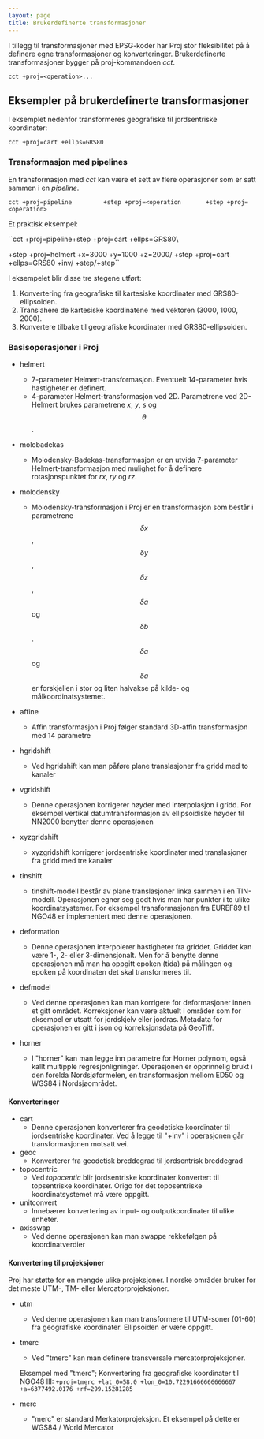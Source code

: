 ```yaml
---
layout: page
title: Brukerdefinerte transformasjoner
---
```


<script type="text/javascript" async
  src="https://cdn.mathjax.org/mathjax/latest/MathJax.js?config=TeX-MML-AM_CHTML">
</script>

I tillegg til transformasjoner med EPSG-koder har Proj stor fleksibilitet på å definere egne transformasjoner og konverteringer. Brukerdefinerte transformasjoner bygger på proj-kommandoen *cct*.		

``cct +proj=<operation>...``		

## Eksempler på brukerdefinerte transformasjoner

I eksemplet nedenfor transformeres geografiske til jordsentriske koordinater:

``cct +proj=cart +ellps=GRS80``		

### Transformasjon med pipelines

En transformasjon med *cct* kan være et sett av flere operasjoner som er satt sammen i en *pipeline*.		

``cct +proj=pipeline		
+step +proj=<operation		
+step +proj=<operation>``		

Et praktisk eksempel:

``cct +proj=pipeline\+step +proj=cart +ellps=GRS80\ 

+step +proj=helmert +x=3000 +y=1000 +z=2000/ +step +proj=cart +ellps=GRS80 +inv/ +step/+step``

I eksempelet blir disse tre stegene utført:

1. Konvertering fra geografiske til kartesiske koordinater med GRS80-ellipsoiden.
2. Translahere de kartesiske koordinatene med vektoren (3000, 1000, 2000).
3. Konvertere tilbake til geografiske koordinater med GRS80-ellipsoiden.

### Basisoperasjoner i Proj

* helmert
	* 7-parameter Helmert-transformasjon. Eventuelt 14-parameter hvis hastigheter er definert.
	* 4-parameter Helmert-transformasjon ved 2D. Parametrene ved 2D-Helmert brukes parametrene *x*, *y*, *s* og $$\theta$$.

* molobadekas
	* Molodensky-Badekas-transformasjon er en utvida 7-parameter Helmert-transformasjon med mulighet for å definere rotasjonspunktet for *rx*, *ry* og *rz*.
* molodensky
	* Molodensky-transformasjon i Proj er en transformasjon som består i parametrene $$\delta x$$, $$\delta y$$, $$\delta z$$, $$\delta a$$ og $$\delta b$$. $$\delta a$$ og $$\delta a$$ er forskjellen i stor og liten halvakse på kilde- og målkoordinatsystemet. 
* affine
	* Affin transformasjon i Proj følger standard 3D-affin transformasjon med 14 parametre
* hgridshift
	* Ved hgridshift kan man påføre plane translasjoner fra gridd med to kanaler
* vgridshift
	* Denne operasjonen korrigerer høyder med interpolasjon i gridd. For eksempel vertikal datumtransformasjon av ellipsoidiske høyder til NN2000 benytter denne operasjonen
* xyzgridshift
	* xyzgridshift korrigerer jordsentriske koordinater med translasjoner fra gridd med tre kanaler
* tinshift
	* tinshift-modell består av plane translasjoner linka sammen i en TIN-modell. Operasjonen egner seg godt hvis man har punkter i to ulike koordinatsystemer. For eksempel transformasjonen fra EUREF89 til NGO48 er implementert med denne operasjonen.
* deformation
	* Denne operasjonen interpolerer hastigheter fra griddet. Griddet kan være 1-, 2- eller 3-dimensjonalt. Men for å benytte denne operasjonen må man ha oppgitt epoken (tida) på målingen og epoken på koordinaten det skal transformeres til.
* defmodel
	* Ved denne operasjonen kan man korrigere for deformasjoner innen et gitt området. Korreksjoner kan være aktuelt i områder som for eksempel er utsatt for jordskjelv eller jordras. Metadata for operasjonen er gitt i json og korreksjonsdata på GeoTiff.
* horner
	* I "horner" kan man legge inn parametre for Horner polynom, også kallt multipple regresjonligninger. Operasjonen er opprinnelig brukt i den forelda Nordsjøformelen, en transformasjon mellom ED50 og WGS84 i Nordsjøområdet.

#### Konverteringer

* cart
	 * Denne operasjonen konverterer fra geodetiske koordinater til jordsentriske koordinater. Ved å legge til "+inv" i operasjonen går transformasjonen motsatt vei.
* geoc
	 * Konverterer fra geodetisk breddegrad til jordsentrisk breddegrad
* topocentric
	 * Ved *topocentic* blir jordsentriske koordinater konvertert til topsentriske koordinater. Origo for det toposentriske koordinatsystemet må være oppgitt.
* unitconvert
	 * Innebærer konvertering av input- og outputkoordinater til ulike enheter.
* axisswap
	 * Ved denne operasjonen kan man swappe rekkefølgen på koordinatverdier

#### Konvertering til projeksjoner

Proj har støtte for en mengde ulike projeksjoner. I norske områder bruker for det meste UTM-, TM- eller Mercatorprojeksjoner.

* utm
	 * Ved denne operasjonen kan man transformere til UTM-soner (01-60) fra geografiske koordinater. Ellipsoiden er være oppgitt. 
* tmerc
	 * Ved "tmerc" kan man definere transversale mercatorprojeksjoner.		
	
	Eksempel med "tmerc"; Konvertering fra geografiske koordinater til NGO48 III:
	``+proj=tmerc +lat_0=58.0 +lon_0=10.72291666666666667 +a=6377492.0176 +rf=299.15281285``	 
* merc
	 * "merc" er standard Merkatorprojeksjon. Et eksempel på dette er WGS84 / World Mercator
